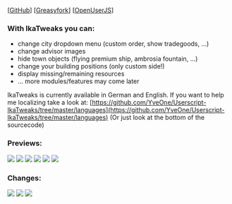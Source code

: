 [[GitHub](https://github.com/YveOne/Userscript-IkaTweaks)] [[Greasyfork](https://greasyfork.org/de/scripts/33659-ikatweaks)] [[OpenUserJS](https://openuserjs.org/scripts/YveOne/IkaTweaks)]

### With IkaTweaks you can:
- change city dropdown menu (custom order, show tradegoods, ...)
- change advisor images
- hide town objects (flying premium ship, ambrosia fountain, ...)
- change your building positions (only custom side!)
- display missing/remaining resources
- ... more modules/features may come later

IkaTweaks is currently available in German and English.
If you want to help me localizing take a look at:
[https://github.com/YveOne/Userscript-IkaTweaks/tree/master/languages](https://github.com/YveOne/Userscript-IkaTweaks/tree/master/languages) 
(Or just look at the bottom of the sourcecode)

### Previews:

![](https://raw.githubusercontent.com/YveOne/Userscript-IkaTweaks/master/previews/1.jpg "")
![](https://raw.githubusercontent.com/YveOne/Userscript-IkaTweaks/master/previews/2.jpg "")
![](https://raw.githubusercontent.com/YveOne/Userscript-IkaTweaks/master/previews/3.jpg "")
![](https://raw.githubusercontent.com/YveOne/Userscript-IkaTweaks/master/previews/4.jpg "")
![](https://raw.githubusercontent.com/YveOne/Userscript-IkaTweaks/master/previews/5.jpg "")
![](https://raw.githubusercontent.com/YveOne/Userscript-IkaTweaks/master/previews/6.jpg "")

### Changes:
![](https://raw.githubusercontent.com/YveOne/Userscript-IkaTweaks/master/versions/version1.3.png "")
![](https://raw.githubusercontent.com/YveOne/Userscript-IkaTweaks/master/versions/version1.4.png "")
![](https://raw.githubusercontent.com/YveOne/Userscript-IkaTweaks/master/versions/version1.5.png "")
